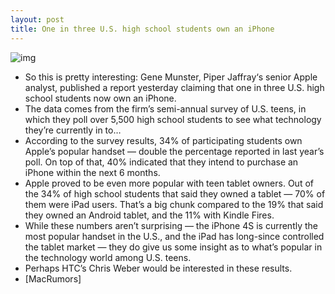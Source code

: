 ```yaml
---
layout: post
title: One in three U.S. high school students own an iPhone
---
```

![img](http://media.idownloadblog.com/wp-content/uploads/2012/04/iphone-user.jpg)
* So this is pretty interesting: Gene Munster, Piper Jaffray‘s senior Apple analyst, published a report yesterday claiming that one in three U.S. high school students now own an iPhone.
* The data comes from the firm’s semi-annual survey of U.S. teens, in which they poll over 5,500 high school students to see what technology they’re currently in to…
* According to the survey results, 34% of participating students own Apple’s popular handset — double the percentage reported in last year’s poll. On top of that, 40% indicated that they intend to purchase an iPhone within the next 6 months.
* Apple proved to be even more popular with teen tablet owners. Out of the 34% of high school students that said they owned a tablet — 70% of them were iPad users. That’s a big chunk compared to the 19% that said they owned an Android tablet, and the 11% with Kindle Fires.
* While these numbers aren’t surprising — the iPhone 4S is currently the most popular handset in the U.S., and the iPad has long-since controlled the tablet market — they do give us some insight as to what’s popular in the technology world among U.S. teens.
* Perhaps HTC’s Chris Weber would be interested in these results.
* [MacRumors]

